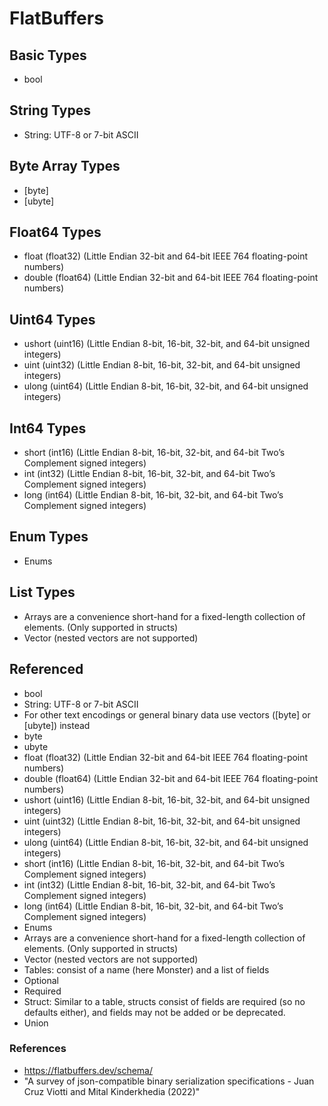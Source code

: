 # FlatBuffers

## Basic Types

* bool

## String Types

* String: UTF-8 or 7-bit ASCII

## Byte Array Types

* [byte]
* [ubyte]

## Float64 Types

* float (float32) (Little Endian 32-bit and 64-bit IEEE 764 floating-point numbers)
* double (float64) (Little Endian 32-bit and 64-bit IEEE 764 floating-point numbers)

## Uint64 Types

* ushort (uint16) (Little Endian 8-bit, 16-bit, 32-bit, and 64-bit unsigned integers)
* uint (uint32) (Little Endian 8-bit, 16-bit, 32-bit, and 64-bit unsigned integers)
* ulong (uint64) (Little Endian 8-bit, 16-bit, 32-bit, and 64-bit unsigned integers)

## Int64 Types

* short (int16) (Little Endian 8-bit, 16-bit, 32-bit, and 64-bit Two’s Complement signed integers)
* int (int32) (Little Endian 8-bit, 16-bit, 32-bit, and 64-bit Two’s Complement signed integers)
* long (int64) (Little Endian 8-bit, 16-bit, 32-bit, and 64-bit Two’s Complement signed integers)

## Enum Types

* Enums

## List Types

* Arrays are a convenience short-hand for a fixed-length collection of elements. (Only supported in structs)
* Vector (nested vectors are not supported)

## Referenced

* bool
* String: UTF-8 or 7-bit ASCII
* For other text encodings or general binary data use vectors ([byte] or [ubyte]) instead
* byte
* ubyte
* float (float32) (Little Endian 32-bit and 64-bit IEEE 764 floating-point numbers)
* double (float64) (Little Endian 32-bit and 64-bit IEEE 764 floating-point numbers)
* ushort (uint16) (Little Endian 8-bit, 16-bit, 32-bit, and 64-bit unsigned integers)
* uint (uint32) (Little Endian 8-bit, 16-bit, 32-bit, and 64-bit unsigned integers)
* ulong (uint64) (Little Endian 8-bit, 16-bit, 32-bit, and 64-bit unsigned integers)
* short (int16) (Little Endian 8-bit, 16-bit, 32-bit, and 64-bit Two’s Complement signed integers)
* int (int32) (Little Endian 8-bit, 16-bit, 32-bit, and 64-bit Two’s Complement signed integers)
* long (int64) (Little Endian 8-bit, 16-bit, 32-bit, and 64-bit Two’s Complement signed integers)
* Enums
* Arrays are a convenience short-hand for a fixed-length collection of elements. (Only supported in structs)
* Vector (nested vectors are not supported)
* Tables: consist of a name (here Monster) and a list of fields
* Optional
* Required
* Struct: Similar to a table, structs consist of fields are required (so no defaults either), and fields may not be added or be deprecated.
* Union

### References

* https://flatbuffers.dev/schema/
* "A survey of json-compatible binary serialization specifications - Juan Cruz Viotti and Mital Kinderkhedia (2022)"